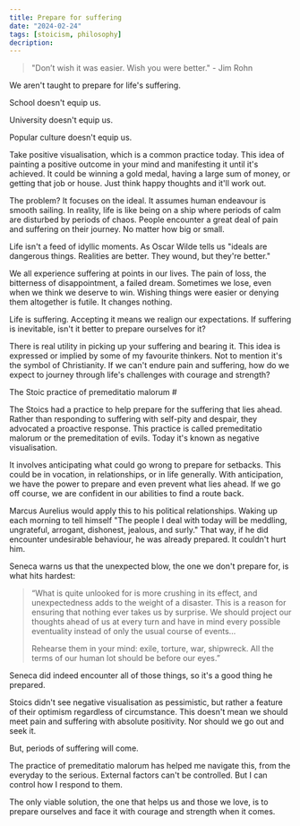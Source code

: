 ```yaml
---
title: Prepare for suffering
date: "2024-02-24"
tags: [stoicism, philosophy]
decription:
---
```


> "Don’t wish it was easier. Wish you were better." - Jim Rohn

We aren't taught to prepare for life's suffering.

School doesn't equip us.

University doesn't equip us.

Popular culture doesn't equip us.

Take positive visualisation, which is a common practice today. This idea of painting a positive outcome in your mind and manifesting it until it's achieved. It could be winning a gold medal, having a large sum of money, or getting that job or house. Just think happy thoughts and it'll work out.

The problem? It focuses on the ideal. It assumes human endeavour is smooth sailing. In reality, life is like being on a ship where periods of calm are disturbed by periods of chaos. People encounter a great deal of pain and suffering on their journey. No matter how big or small.

Life isn't a feed of idyllic moments. As Oscar Wilde tells us "ideals are dangerous things. Realities are better. They wound, but they're better."

We all experience suffering at points in our lives. The pain of loss, the bitterness of disappointment, a failed dream. Sometimes we lose, even when we think we deserve to win. Wishing things were easier or denying them altogether is futile. It changes nothing.

Life is suffering. Accepting it means we realign our expectations. If suffering is inevitable, isn't it better to prepare ourselves for it?

There is real utility in picking up your suffering and bearing it. This idea is expressed or implied by some of my favourite thinkers. Not to mention it's the symbol of Christianity. If we can't endure pain and suffering, how do we expect to journey through life's challenges with courage and strength?

The Stoic practice of premeditatio malorum #

The Stoics had a practice to help prepare for the suffering that lies ahead. Rather than responding to suffering with self-pity and despair, they advocated a proactive response. This practice is called premeditatio malorum or the premeditation of evils. Today it's known as negative visualisation.

It involves anticipating what could go wrong to prepare for setbacks. This could be in vocation, in relationships, or in life generally. With anticipation, we have the power to prepare and even prevent what lies ahead. If we go off course, we are confident in our abilities to find a route back.

Marcus Aurelius would apply this to his political relationships. Waking up each morning to tell himself "The people I deal with today will be meddling, ungrateful, arrogant, dishonest, jealous, and surly." That way, if he did encounter undesirable behaviour, he was already prepared. It couldn't hurt him.

Seneca warns us that the unexpected blow, the one we don't prepare for, is what hits hardest:

> “What is quite unlooked for is more crushing in its effect, and unexpectedness adds to the weight of a disaster. This is a reason for ensuring that nothing ever takes us by surprise. We should project our thoughts ahead of us at every turn and have in mind every possible eventuality instead of only the usual course of events…
>
> Rehearse them in your mind: exile, torture, war, shipwreck. All the terms of our human lot should be before our eyes.”

Seneca did indeed encounter all of those things, so it's a good thing he prepared.

Stoics didn't see negative visualisation as pessimistic, but rather a feature of their optimism regardless of circumstance. This doesn't mean we should meet pain and suffering with absolute positivity. Nor should we go out and seek it.

But, periods of suffering will come.

The practice of premeditatio malorum has helped me navigate this, from the everyday to the serious. External factors can't be controlled. But I can control how I respond to them.

The only viable solution, the one that helps us and those we love, is to prepare ourselves and face it with courage and strength when it comes.
